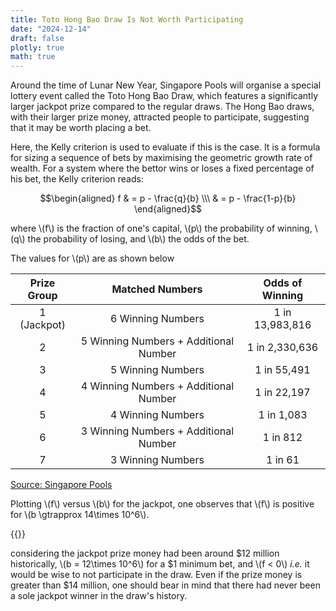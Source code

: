 ```yaml
---
title: Toto Hong Bao Draw Is Not Worth Participating
date: "2024-12-14"
draft: false
plotly: true
math: true
---
```

Around the time of Lunar New Year, Singapore Pools will organise a special lottery event called the Toto Hong Bao Draw, which features a significantly larger jackpot prize compared to the regular draws. The Hong Bao draws, with their larger prize money, attracted people to participate, suggesting that it may be worth placing a bet.

Here, the Kelly criterion is used to evaluate if this is the case. It is a formula for sizing a sequence of bets by maximising the geometric growth rate of wealth. For a system where the bettor wins or loses a fixed percentage of his bet, the Kelly criterion reads: 

$$\begin{aligned}
f & = p - \frac{q}{b} \\\
& = p - \frac{1-p}{b} 
\end{aligned}$$

where \\(f\\) is the fraction of one's capital, \\(p\\) the probability of winning, \\(q\\) the probability of losing, and \\(b\\) the odds of the bet.

The values for \\(p\\) are as shown below

| Prize Group    | Matched Numbers | Odds of Winning |
| :--------: | :-------: | :--------: |
| 1 (Jackpot)  | 6 Winning Numbers    | 1 in 13,983,816 |
| 2 | 5 Winning Numbers + Additional Number     | 1 in 2,330,636 |
| 3    | 5 Winning Numbers    | 1 in 55,491 |
| 4    | 4 Winning Numbers + Additional Number   | 1 in 22,197 |
| 5    | 4 Winning Numbers    | 1 in 1,083 |
| 6    | 3 Winning Numbers + Additional Number    | 1 in 812 |
| 7    | 3 Winning Numbers    | 1 in 61 |

[Source: Singapore Pools](https://online.singaporepools.com/en/lottery/toto-statistics-history)

Plotting \\(f\\) versus \\(b\\) for the jackpot, one observes that \\(f\\) is positive for \\(b \gtrapprox 14\times 10^6\\).

{{<plotly json="/plotly/hong-bao-draw.json" height="600px">}} 

considering the jackpot prize money had been around $12 million historically, \\(b = 12\times 10^6\\) for a $1 minimum bet, and \\(f < 0\\) *i.e.* it would be wise to not participate in the draw. Even if the prize money is greater than $14 million, one should bear in mind that there had never been a sole jackpot winner in the draw's history.

